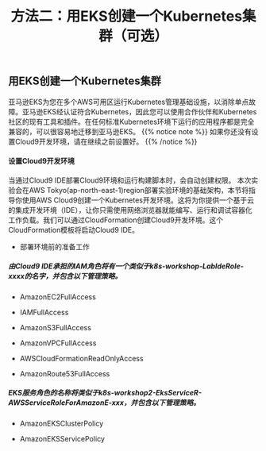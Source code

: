 ﻿---
title: "方法二：用EKS创建一个Kubernetes集群（可选）"
chapter: false
weight: 33
---

## 用EKS创建一个Kubernetes集群

亚马逊EKS为您在多个AWS可用区运行Kubernetes管理基础设施，以消除单点故障。亚马逊EKS经认证符合Kubernetes，因此您可以使用合作伙伴和Kubernetes社区的现有工具和插件。在任何标准Kubernetes环境下运行的应用程序都是完全兼容的，可以很容易地迁移到亚马逊EKS。
{{% notice note %}}
如果你还没有设置Cloud9开发环境，请在继续之前设置好。
{{% /notice  %}}

#### 设置Cloud9开发环境
当通过Cloud9 IDE部署Cloud9环境和运行构建脚本时，会自动创建权限。
本次实验会在AWS Tokyo(ap-north-east-1)region部署实验环境的基础架构，本节将指导你使用AWS Cloud9创建一个Kubernetes开发环境。这将为你提供一个基于云的集成开发环境（IDE），让你只需使用网络浏览器就能编写、运行和调试容器化工作负载。我们可以通过CloudFormation创建Cloud9开发环境。这个CloudFormation模板将启动Cloud9 IDE。

* 部署环境前的准备工作


##### 由Cloud9 IDE承担的IAM角色将有一个类似于k8s-workshop-LabIdeRole-xxxx的名字，并包含以下管理策略。

* AmazonEC2FullAccess

* IAMFullAccess

* AmazonS3FullAccess

* AmazonVPCFullAccess

* AWSCloudFormationReadOnlyAccess

* AmazonRoute53FullAccess

##### EKS服务角色的名称将类似于k8s-workshop2-EksServiceR-AWSServiceRoleForAmazonE-xxx，并包含以下管理策略。

* AmazonEKSClusterPolicy

* AmazonEKSServicePolicy



